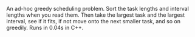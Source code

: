 An ad-hoc greedy scheduling problem. Sort the task lengths and interval lengths when you read them. Then take the largest task and the largest interval, see if it fits, if not move onto the next smaller task, and so on greedily. Runs in 0.04s in C++.
